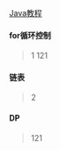 [Java教程](https://www.liaoxuefeng.com/wiki/1252599548343744)
#### for循环控制 
> 1 121 
#### 链表
> 2
#### DP
> 121
